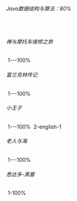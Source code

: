 ###### Java数据结构与算法：80%







​              

###### 禅与摩托车维修之旅

​		1---100%

###### 富兰克林传记

​		1---100%

###### 小王子

​		1---100%
​		2-english-1

###### 老人与海

​		1---100%

###### 悉达多-黑塞

​		1-100%

###### 